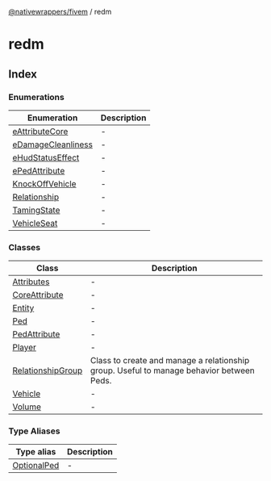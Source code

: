 [@nativewrappers/fivem](../README.md) / redm

# redm

## Index

### Enumerations

| Enumeration | Description |
| ------ | ------ |
| [eAttributeCore](enumerations/eAttributeCore.md) | - |
| [eDamageCleanliness](enumerations/eDamageCleanliness.md) | - |
| [eHudStatusEffect](enumerations/eHudStatusEffect.md) | - |
| [ePedAttribute](enumerations/ePedAttribute.md) | - |
| [KnockOffVehicle](enumerations/KnockOffVehicle.md) | - |
| [Relationship](enumerations/Relationship.md) | - |
| [TamingState](enumerations/TamingState.md) | - |
| [VehicleSeat](enumerations/VehicleSeat.md) | - |

### Classes

| Class | Description |
| ------ | ------ |
| [Attributes](classes/Attributes.md) | - |
| [CoreAttribute](classes/CoreAttribute.md) | - |
| [Entity](classes/Entity.md) | - |
| [Ped](classes/Ped.md) | - |
| [PedAttribute](classes/PedAttribute.md) | - |
| [Player](classes/Player.md) | - |
| [RelationshipGroup](classes/RelationshipGroup.md) | Class to create and manage a relationship group. Useful to manage behavior between Peds. |
| [Vehicle](classes/Vehicle.md) | - |
| [Volume](classes/Volume.md) | - |

### Type Aliases

| Type alias | Description |
| ------ | ------ |
| [OptionalPed](type-aliases/OptionalPed.md) | - |
